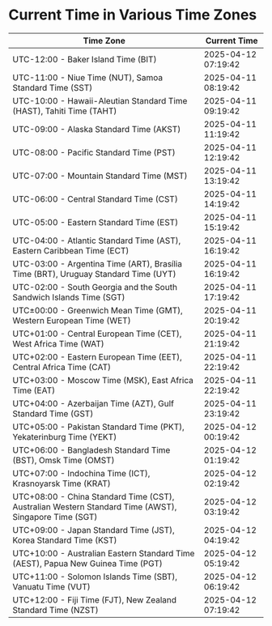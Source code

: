 # Current Time in Various Time Zones

| Time Zone | Current Time |
|-----------|--------------|
| UTC-12:00 - Baker Island Time (BIT) | 2025-04-12 07:19:42 |
| UTC-11:00 - Niue Time (NUT), Samoa Standard Time (SST) | 2025-04-11 08:19:42 |
| UTC-10:00 - Hawaii-Aleutian Standard Time (HAST), Tahiti Time (TAHT) | 2025-04-11 09:19:42 |
| UTC-09:00 - Alaska Standard Time (AKST) | 2025-04-11 11:19:42 |
| UTC-08:00 - Pacific Standard Time (PST) | 2025-04-11 12:19:42 |
| UTC-07:00 - Mountain Standard Time (MST) | 2025-04-11 13:19:42 |
| UTC-06:00 - Central Standard Time (CST) | 2025-04-11 14:19:42 |
| UTC-05:00 - Eastern Standard Time (EST) | 2025-04-11 15:19:42 |
| UTC-04:00 - Atlantic Standard Time (AST), Eastern Caribbean Time (ECT) | 2025-04-11 16:19:42 |
| UTC-03:00 - Argentina Time (ART), Brasília Time (BRT), Uruguay Standard Time (UYT) | 2025-04-11 16:19:42 |
| UTC-02:00 - South Georgia and the South Sandwich Islands Time (SGT) | 2025-04-11 17:19:42 |
| UTC±00:00 - Greenwich Mean Time (GMT), Western European Time (WET) | 2025-04-11 20:19:42 |
| UTC+01:00 - Central European Time (CET), West Africa Time (WAT) | 2025-04-11 21:19:42 |
| UTC+02:00 - Eastern European Time (EET), Central Africa Time (CAT) | 2025-04-11 22:19:42 |
| UTC+03:00 - Moscow Time (MSK), East Africa Time (EAT) | 2025-04-11 22:19:42 |
| UTC+04:00 - Azerbaijan Time (AZT), Gulf Standard Time (GST) | 2025-04-11 23:19:42 |
| UTC+05:00 - Pakistan Standard Time (PKT), Yekaterinburg Time (YEKT) | 2025-04-12 00:19:42 |
| UTC+06:00 - Bangladesh Standard Time (BST), Omsk Time (OMST) | 2025-04-12 01:19:42 |
| UTC+07:00 - Indochina Time (ICT), Krasnoyarsk Time (KRAT) | 2025-04-12 02:19:42 |
| UTC+08:00 - China Standard Time (CST), Australian Western Standard Time (AWST), Singapore Time (SGT) | 2025-04-12 03:19:42 |
| UTC+09:00 - Japan Standard Time (JST), Korea Standard Time (KST) | 2025-04-12 04:19:42 |
| UTC+10:00 - Australian Eastern Standard Time (AEST), Papua New Guinea Time (PGT) | 2025-04-12 05:19:42 |
| UTC+11:00 - Solomon Islands Time (SBT), Vanuatu Time (VUT) | 2025-04-12 06:19:42 |
| UTC+12:00 - Fiji Time (FJT), New Zealand Standard Time (NZST) | 2025-04-12 07:19:42 |
